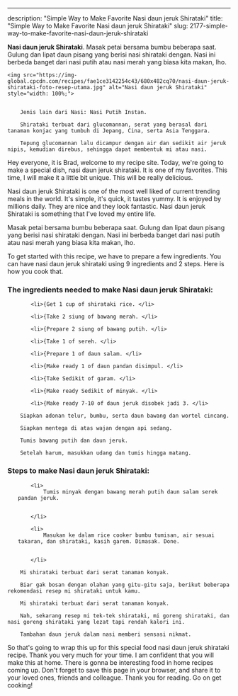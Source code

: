 ---
description: "Simple Way to Make Favorite Nasi daun jeruk Shirataki"
title: "Simple Way to Make Favorite Nasi daun jeruk Shirataki"
slug: 2177-simple-way-to-make-favorite-nasi-daun-jeruk-shirataki

<p>
	<strong>Nasi daun jeruk Shirataki</strong>. 
	Masak petai bersama bumbu beberapa saat. Gulung dan lipat daun pisang yang berisi nasi shirataki dengan. Nasi ini berbeda banget dari nasi putih atau nasi merah yang biasa kita makan, lho.
</p>
<p>
	
	<img src="https://img-global.cpcdn.com/recipes/fae1ce3142254c43/680x482cq70/nasi-daun-jeruk-shirataki-foto-resep-utama.jpg" alt="Nasi daun jeruk Shirataki" style="width: 100%;">
	
	
		Jenis lain dari Nasi: Nasi Putih Instan.
	
		Shirataki terbuat dari glucomannan, serat yang berasal dari tanaman konjac yang tumbuh di Jepang, Cina, serta Asia Tenggara.
	
		Tepung glucomannan lalu dicampur dengan air dan sedikit air jeruk nipis, kemudian direbus, sehingga dapat membentuk mi atau nasi.
	
</p>
<p>
	Hey everyone, it is Brad, welcome to my recipe site. Today, we're going to make a special dish, nasi daun jeruk shirataki. It is one of my favorites. This time, I will make it a little bit unique. This will be really delicious.
</p>
	
<p>
	Nasi daun jeruk Shirataki is one of the most well liked of current trending meals in the world. It's simple, it's quick, it tastes yummy. It is enjoyed by millions daily. They are nice and they look fantastic. Nasi daun jeruk Shirataki is something that I've loved my entire life.
</p>
<p>
	Masak petai bersama bumbu beberapa saat. Gulung dan lipat daun pisang yang berisi nasi shirataki dengan. Nasi ini berbeda banget dari nasi putih atau nasi merah yang biasa kita makan, lho.
</p>

<p>
To get started with this recipe, we have to prepare a few ingredients. You can have nasi daun jeruk shirataki using 9 ingredients and 2 steps. Here is how you cook that.
</p>

<h3>The ingredients needed to make Nasi daun jeruk Shirataki:</h3>

<ol>
	
		<li>{Get 1 cup of shirataki rice. </li>
	
		<li>{Take 2 siung of bawang merah. </li>
	
		<li>{Prepare 2 siung of bawang putih. </li>
	
		<li>{Take 1 of sereh. </li>
	
		<li>{Prepare 1 of daun salam. </li>
	
		<li>{Make ready 1 of daun pandan disimpul. </li>
	
		<li>{Take Sedikit of garam. </li>
	
		<li>{Make ready Sedikit of minyak. </li>
	
		<li>{Make ready 7-10 of daun jeruk disobek jadi 3. </li>
	
</ol>
<p>
	
		Siapkan adonan telur, bumbu, serta daun bawang dan wortel cincang.
	
		Siapkan mentega di atas wajan dengan api sedang.
	
		Tumis bawang putih dan daun jeruk.
	
		Setelah harum, masukkan udang dan tumis hingga matang.
	
</p>

<h3>Steps to make Nasi daun jeruk Shirataki:</h3>

<ol>
	
		<li>
			Tumis minyak dengan bawang merah putih daun salam serek pandan jeruk.
			
			
		</li>
	
		<li>
			Masukan ke dalam rice cooker bumbu tumisan, air sesuai takaran, dan shirataki, kasih garem. Dimasak. Done.
			
			
		</li>
	
</ol>

<p>
	
		Mi shirataki terbuat dari serat tanaman konyak.
	
		Biar gak bosan dengan olahan yang gitu-gitu saja, berikut beberapa rekomendasi resep mi shirataki untuk kamu.
	
		Mi shirataki terbuat dari serat tanaman konyak.
	
		Nah, sekarang resep mi tek-tek shirataki, mi goreng shirataki, dan nasi goreng shirataki yang lezat tapi rendah kalori ini.
	
		Tambahan daun jeruk dalam nasi memberi sensasi nikmat.
	
</p>

<p>
	So that's going to wrap this up for this special food nasi daun jeruk shirataki recipe. Thank you very much for your time. I am confident that you will make this at home. There is gonna be interesting food in home recipes coming up. Don't forget to save this page in your browser, and share it to your loved ones, friends and colleague. Thank you for reading. Go on get cooking!
</p>
